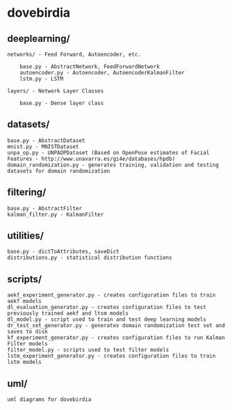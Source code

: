 # dovebirdia
## deeplearning/
    
    networks/ - Feed Forward, Autoencoder, etc.
      
        base.py - AbstractNetwork, FeedForwardNetwork
        autoencoder.py - Autoencoder, AutoencoderKalmanFilter
        lstm.py - LSTM
      
    layers/ - Network Layer Classes
    
        base.py - Dense layer class
      
## datasets/

    base.py - AbstractDataset
    mnist.py - MNISTDataset
    unpa_op.py - UNPAOPDataset (Based on OpenPose estimates of Facial Features - http://www.unavarra.es/gi4e/databases/hpdb)
    domain_randomization.py - generates training, validation and testing datasets for domain randomization

## filtering/

    base.py - AbstractFilter
    kalman_filter.py - KalmanFilter
    
## utilities/

    base.py - dictToAttributes, saveDict
    distributions.py - statistical distribution functions

## scripts/

    aekf_experiment_generator.py - creates configuration files to train aekf models
    dl_evaluation_generator.py - creates configuration files to test previously trained aekf and ltsm models
    dl_model.py - script used to train and test deep learning models
    dr_test_set_generator.py - generates domain randomization test set and saves to disk
    kf_experiment_generator.py - creates configuration files to run Kalman Filter models
    filter_model.py - scripts used to test filter models
    lstm_experiment_generator.py - creates configuration files to train lstm models
    
## uml/

    uml diagrams for dovebirdia
